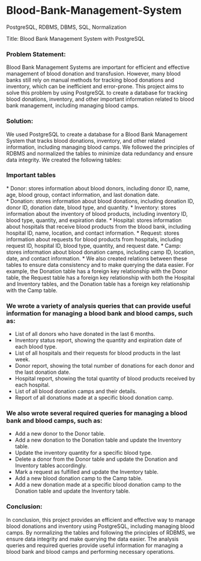 # Blood-Bank-Management-System
PostgreSQL, RDBMS, DBMS, SQL, Normalization

Title: Blood Bank Management System with PostgreSQL

<h3>Problem Statement:</h3>
Blood Bank Management Systems are important for efficient and effective management of blood donation and transfusion. However, many blood banks still rely on manual methods for tracking blood donations and inventory, which can be inefficient and error-prone. This project aims to solve this problem by using PostgreSQL to create a database for tracking blood donations, inventory, and other important information related to blood bank management, including managing blood camps.

<h3>Solution:</h3> 
We used PostgreSQL to create a database for a Blood Bank Management System that tracks blood donations, inventory, and other related information, including managing blood camps. We followed the principles of RDBMS and normalized the tables to minimize data redundancy and ensure data integrity. We created the following tables:

<h3>Important tables</h3>
* Donor: stores information about blood donors, including donor ID, name, age, blood group, contact information, and last donation date.<br>
* Donation: stores information about blood donations, including donation ID, donor ID, donation date, blood type, and quantity.
* Inventory: stores information about the inventory of blood products, including inventory ID, blood type, quantity, and expiration date.
* Hospital: stores information about hospitals that receive blood products from the blood bank, including hospital ID, name, location, and contact information.
* Request: stores information about requests for blood products from hospitals, including request ID, hospital ID, blood type, quantity, and request date.
* Camp: stores information about blood donation camps, including camp ID, location, date, and contact information.
* We also created relations between these tables to ensure data consistency and to make querying the data easier. For example, the Donation table has a foreign key relationship with the Donor table, the Request table has a foreign key relationship with both the Hospital and Inventory tables, and the Donation table has a foreign key relationship with the Camp table.

<h3>We wrote a variety of analysis queries that can provide useful information for managing a blood bank and blood camps, such as:</h3>

* List of all donors who have donated in the last 6 months.
* Inventory status report, showing the quantity and expiration date of each blood type.
* List of all hospitals and their requests for blood products in the last week.
* Donor report, showing the total number of donations for each donor and the last donation date.
* Hospital report, showing the total quantity of blood products received by each hospital.
* List of all blood donation camps and their details.
* Report of all donations made at a specific blood donation camp.

<h3>We also wrote several required queries for managing a blood bank and blood camps, such as:</h3>

* Add a new donor to the Donor table.
* Add a new donation to the Donation table and update the Inventory table.
* Update the inventory quantity for a specific blood type.
* Delete a donor from the Donor table and update the Donation and Inventory tables accordingly.
* Mark a request as fulfilled and update the Inventory table.
* Add a new blood donation camp to the Camp table.
* Add a new donation made at a specific blood donation camp to the Donation table and update the Inventory table.

<h3>Conclusion:</h3>
In conclusion, this project provides an efficient and effective way to manage blood donations and inventory using PostgreSQL, including managing blood camps. By normalizing the tables and following the principles of RDBMS, we ensure data integrity and make querying the data easier. The analysis queries and required queries provide useful information for managing a blood bank and blood camps and performing necessary operations.
